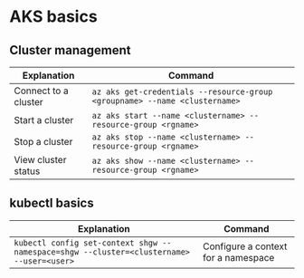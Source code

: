 # AKS basics #
## Cluster management ##
Explanation | Command
----------- | -------
Connect to a cluster | `az aks get-credentials --resource-group <groupname> --name <clustername>`
Start a cluster | `az aks start --name <clustername> --resource-group <rgname>`
Stop a cluster | `az aks stop --name <clustername> --resource-group <rgname>`
View cluster status | `az aks show --name <clustername> --resource-group <rgname>`

## kubectl basics
Explanation | Command
----------- | -------
`kubectl config set-context shgw --namespace=shgw --cluster=<clustername> --user=<user>` | Configure a context for a namespace
